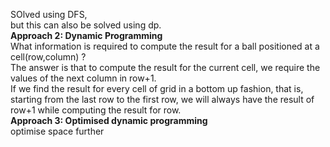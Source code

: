SOlved using DFS,<br>
but this can also be solved using dp.<br>
**Approach 2: Dynamic Programming**<br>
What information is required to compute the result for a ball positioned at a cell(row,column) ?<br>
The answer is that to compute the result for the current cell, we require the values of the next column in row+1. <br>
If we find the result for every cell of grid in a bottom up fashion, that is, starting from the last row to the first row, we will always have the result of row+1 while computing the result for row.<br>
**Approach 3: Optimised dynamic programming**<br>
optimise space further